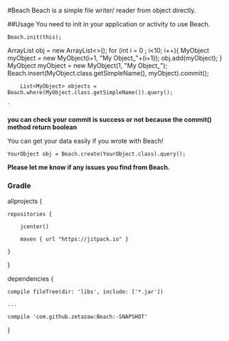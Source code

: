 #Beach
Beach is a simple file writer/ reader from object directly.

##Usage
You need to init in your application or activity to use Beach.

`
Beach.init(this);
`

ArrayList<MyObject> obj = new ArrayList<>();
        for (int i = 0 ; i<10; i++){
            MyObject myObject = new MyObject(i+1, "My Object_"+(i+1));
            obj.add(myObject);
        }
        MyObject myObject = new MyObject(1, "My Object_");
        Beach.insert(MyObject.class.getSimpleName(), myObject).commit();

        List<MyObject> objects = Beach.where(MyObject.class.getSimpleName()).query();
`

__you can check your commit is success or not because the commit() method return boolean__


You can get your data easily if you wrote with Beach!

`
YourObject obj = Beach.create(YourObject.class).query();
`


__Please let me know if any issues you find from Beach.__


### Gradle


allprojects {

    repositories {
    
        jcenter()
        
        maven { url "https://jitpack.io" }
        
    }
    
}

dependencies {

    compile fileTree(dir: 'libs', include: ['*.jar'])
    
    ...
    
    compile 'com.github.zetazaw:Beach:-SNAPSHOT'

}
